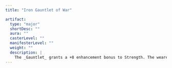 ```yaml
---
title: "Iron Gauntlet of War"

artifact:
  type: "major"
  shortDesc: ""
  aura: ""
  casterLevel: ""
  manifesterLevel: ""
  weight: ""
  description: |
    The _Gauntlet_ grants a +8 enhancement bonus to Strength. The wearer doubles the damage bonus on any smite attacks he or she makes. If the wearer has the Leadership feat, the wearer's Leadership score increases by +4, but the wearer can never attract or keep followers or cohorts who are good or chaotic. Once per day, the wielder can use _implosion_ as a 20th-level caster (DC 23). The _Iron Gauntlet of War_ is intelligent (Int 13, Wis 18, Cha 24, Ego 26) and lawful evil. It can communicate telepathically with its wearer, though it cannot speak. It will always seek to dominate any wearer who isn't lawful evil, forcing such an owner to commit lawful evil deeds (or else find a more suitable wearer).
---
```

